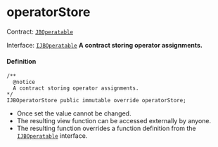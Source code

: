 # operatorStore

Contract: [`JBOperatable`](/docs/dev/v2/contracts/or-abstract/jboperatable/README.md)​‌

Interface: [`IJBOperatable`](/docs/dev/v2/interfaces/ijboperatable.md)
**A contract storing operator assignments.**

#### Definition

```
/**
  @notice
  A contract storing operator assignments.
*/
IJBOperatorStore public immutable override operatorStore;
```

* Once set the value cannot be changed.
* The resulting view function can be accessed externally by anyone.
* The resulting function overrides a function definition from the [`IJBOperatable`](/docs/dev/v2/interfaces/ijboperatable.md) interface.
